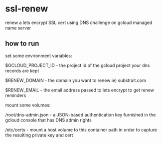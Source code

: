 # ssl-renew
renew a lets encrypt SSL cert using DNS challenge on gcloud managed name server

## how to run

set some environment variables:

$GCLOUD_PROJECT_ID - the project id of the gcloud project your dns records are kept

$RENEW_DOMAIN - the domain you want to renew ie) substrait.com

$RENEW_EMAIL - the email address passed to lets encrypt to get renew reminders

mount some volumes:

/root/dns-admin.json - a JSON-based authentication key furnished in the gcloud console that has DNS admin rights

/etc/certs - mount a host volume to this container path in order to capture the resulting private key and cert

